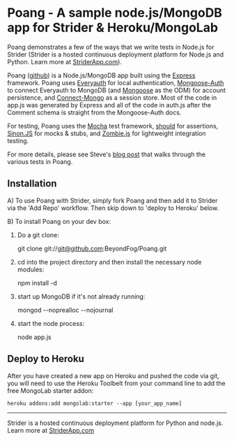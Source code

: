 # Poang - A sample node.js/MongoDB app for Strider &amp; Heroku/MongoLab

Poang demonstrates a few of the ways that we write tests in Node.js for Strider (Strider is a hosted continuous deployment platform for Node.js and Python. Learn more at [StriderApp.com](http://striderapp.com)).

Poang ([github](https://github.com/BeyondFog/Poang)) is a Node.js/MongoDB app built using the [Express](http://expressjs.com/) framework. Poang uses [Everyauth](http://everyauth.com/) for local authentication, [Mongoose-Auth](https://github.com/bnoguchi/mongoose-auth) to connect Everyauth to MongoDB (and [Mongoose](http://mongoosejs.com/) as the ODM) for account persistence, and [Connect-Mongo](https://github.com/kcbanner/connect-mongo) as a session store. Most of the code in app.js was generated by Express and all of the code in auth.js after the Comment schema is straight from the Mongoose-Auth docs.

For testing, Poang uses the [Mocha](http://visionmedia.github.com/mocha/) test framework, [should](https://github.com/visionmedia/should.js) for assertions, [Sinon.JS](http://sinonjs.org/) for mocks & stubs, and [Zombie.js](http://zombie.labnotes.org/) for lightweight integration testing.

For more details, please see Steve's [blog post](http://blog.beyondfog.com/?p=222) that walks through the various tests in Poang.

## Installation
 
A) To use Poang with Strider, simply fork Poang and then add it to Strider via the 'Add Repo' workflow. Then skip down to 'deploy to Heroku' below.

B) To install Poang on your dev box:

1) Do a git clone:

    git clone git://git@github.com:BeyondFog/Poang.git
    
2) cd into the project directory and then install the necessary node modules:

    npm install -d

3) start up MongoDB if it's not already running:
  
    mongod --noprealloc --nojournal
    
4) start the node process:

    node app.js

## Deploy to Heroku

After you have created a new app on Heroku and pushed the code via git, you will need to use the Heroku Toolbelt from your command line to add the free MongoLab starter addon:

    heroku addons:add mongolab:starter --app [your_app_name]
-----

Strider is a hosted continuous deployment platform for Python and node.js. Learn more at [StriderApp.com](http://striderapp.com)
